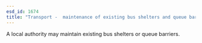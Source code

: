 ```yaml
---
esd_id: 1674
title: "Transport -  maintenance of existing bus shelters and queue barriers "
---
```


A local authority may maintain existing bus shelters or queue barriers.

